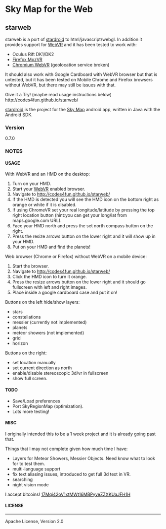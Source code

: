 Sky Map for the Web
===

## starweb

starweb is a port of [stardroid] to html/javascript/webgl. In addition it provides support for [WebVR] and it has been tested to work with:

  - Oculus Rift DK1/DK2
  - [Firefox MozVR]
  - [Chromium WebVR] (geolocation service broken)

It should also work with Google Cardboard with WebVR browser but that is untested, but it has been tested on Mobile Chrome and Firefox browsers without WebVR, but there may still be issues with that.

Give it a Try! (maybe read usage instructions below) http://codes4fun.github.io/starweb/

[stardroid] is the project for the [Sky Map] android app, written in Java with the Android SDK.

### Version
0.7.0

### NOTES

#### USAGE

With WebVR and an HMD on the desktop:

1. Turn on your HMD.
2. Start your [WebVR] enabled browser.
3. Navigate to http://codes4fun.github.io/starweb/
3. If the HMD is detected you will see the HMD icon on the bottom right as orange or white if it is disabled.
4. If using ChromeVR set your real longitude/latitude by pressing the top right location button (hint:you can get your long/lat from maps.google.com URL).
5. Face your HMD north and press the set north compass button on the right.
6. Press the resize arrows button on the lower right and it will show up in your HMD.
7. Put on your HMD and find the planets!

Web browser (Chrome or Firefox) without WebVR on a mobile device:

1. Start the browser.
2. Navigate to http://codes4fun.github.io/starweb/
3. Click the HMD icon to turn it orange.
4. Press the resize arrows button on the lower right and it should go fullscreen with left and right images.
5. Place inside a google cardboard case and put it on!

Buttons on the left hide/show layers:
 - stars
 - constellations
 - messier (currently not implemented)
 - planets
 - meteor showers (not implemented)
 - grid
 - horizon

Buttons on the right:
 - set location manually
 - set current direction as north
 - enable/disable stereoscopic 3d/vr in fullscreen
 - show full screen.

#### TODO

 - Save/Load preferences
 - Port SkyRegionMap (optimization).
 - Lots more testing!

#### MISC

I originally intended this to be a 1 week project and it is already going past that.

Things that I may not complete given how much time I have:
 - Layers for Meteor Showers, Messier Objects. Need know what to look for to test them.
 - multi-language support
 - fix text aliasing issues, introduced to get full 3d text in VR.
 - searching
 - night vision mode

I accept bitcoins!
[17Mqj42oV1xtMWt16MBPyveZZXKUaJFH1H]

#### LICENSE
----

Apache License, Version 2.0


[WebVR]:http://webvr.info/
[stardroid]:https://github.com/sky-map-team/stardroid
[Sky Map]:https://play.google.com/store/apps/details?id=com.google.android.stardroid&hl=en
[Firefox MozVR]:http://mozvr.com/downloads/
[Chromium WebVR]:https://drive.google.com/folderview?id=0BzudLt22BqGRbW9WTHMtOWMzNjQ&usp=sharing#list
[17Mqj42oV1xtMWt16MBPyveZZXKUaJFH1H]:https://blockchain.info/address/17Mqj42oV1xtMWt16MBPyveZZXKUaJFH1H
